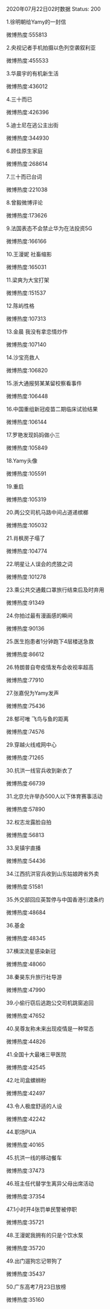 2020年07月22日02时数据
Status: 200

1.徐明朝给Yamy的一封信

微博热度:555813

2.央视记者手机拍摄以色列空袭叙利亚

微博热度:455533

3.华晨宇的有机新生活

微博热度:436012

4.三十而已

微博热度:426396

5.迪士尼在逃公主出街

微博热度:344930

6.顾佳原生家庭

微博热度:268614

7.三十而已台词

微博热度:221038

8.曾毅微博评论

微博热度:173626

9.法国表态不会禁止华为在法投资5G

微博热度:166166

10.王漫妮 社畜缩影

微博热度:165031

11.梁爽为大宝打架

微博热度:151537

12.陈屿性格

微博热度:107313

13.金晨 我没有拿恋情炒作

微博热度:107140

14.沙宝亮救人

微博热度:106820

15.浙大通报努某某留校察看事件

微博热度:106448

16.中国重组新冠疫苗二期临床试验结果

微博热度:106144

17.罗艳发现妈妈做小三

微博热度:105849

18.Yamy头像

微博热度:105591

19.重启

微博热度:105319

20.两公交司机马路中间占道递槟榔

微博热度:105032

21.肖枫房子塌了

微博热度:104774

22.明星让人误会的虎狼之词

微博热度:101278

23.乘公共交通戴口罩旅行结束后及时弃用

微博热度:91349

24.你拍过最有漫画感的瞬间

微博热度:90136

25.医生抱患者1分钟跑下4层楼送急救

微博热度:86612

26.特朗普自夸疫情发布会收视率超高

微博热度:77910

27.张嘉倪为Yamy发声

微博热度:75436

28.郁可唯 飞鸟与鱼的距离

微博热度:74576

29.穿越火线戒网中心

微博热度:71265

30.抗洪一线官兵收到新衣了

微博热度:66739

31.北京允许举办500人以下体育赛事活动

微博热度:57890

32.权志龙露脸自拍

微博热度:56813

33.吴镇宇直播

微博热度:54436

34.江西抗洪官兵收到山东姑娘跨省外卖

微博热度:51581

35.外交部回应英暂停与中国香港引渡条约

微博热度:48684

36.基金

微博热度:48345

37.横滨流星感染新冠

微博热度:48060

38.秦昊东升旅行社导游

微博热度:47990

39.小偷行窃后逃跑公交司机跳窗追回

微博热度:47652

40.吴尊友称未来出现疫情是一种常态

微博热度:44826

41.全国十大最堵三甲医院

微博热度:42545

42.吐司盒螺蛳粉

微博热度:42497

43.令人极度舒适的人设

微博热度:42242

44.职场PUA

微博热度:40165

45.抗洪一线的移动餐车

微博热度:37473

46.班主任代替学生离异父母出席活动

微博热度:37354

47.1小时开4张罚单民警被停职

微博热度:35721

48.王漫妮我拥有的只是个饮水泵

微博热度:35720

49.出门遛狗忘记带狗了

微博热度:35437

50.广东高考7月23日放榜

微博热度:35160

